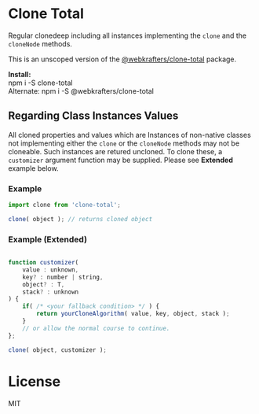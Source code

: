 # Clone Total

Regular clonedeep including all instances implementing the `clone` and the `cloneNode` methods.

This is an unscoped version of the [@webkrafters/clone-total](https://www.npmjs.com/package/@webkrafters/clone-total) package.

**Install:**\
npm i -S clone-total\
Alternate: npm i -S @webkrafters/clone-total

## Regarding Class Instances Values
All cloned properties and values which are Instances of non-native classes not implementing either the `clone` or the `cloneNode` methods may not be cloneable. Such instances are retured uncloned. To clone these, a `customizer` argument function may be supplied. Please see **Extended** example below.

### Example

```jsx
import clone from 'clone-total'; 

clone( object ); // returns cloned object
```

### Example (Extended)

```jsx

function customizer(
    value : unknown,
    key? : number | string,
    object? : T,
    stack? : unknown
) {
    if( /* <your fallback condition> */ ) {
        return yourCloneAlgorithm( value, key, object, stack );
    }
    // or allow the normal course to continue.
};

clone( object, customizer );
```

# License
MIT
 